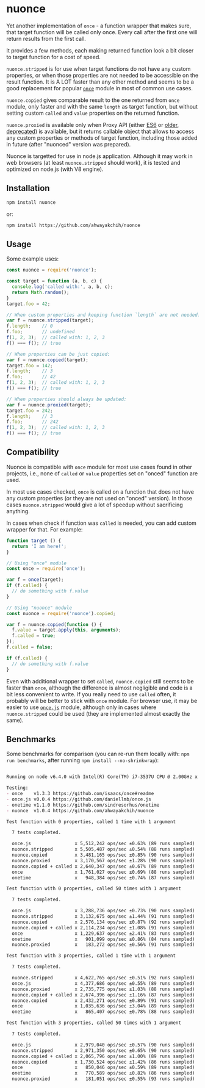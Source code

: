 nuonce
======

Yet another implementation of `once` - a function wrapper that makes sure, that target function will be called only once.
Every call after the first one will return results from the first call.

It provides a few methods, each making returned function look a bit closer to target function for a cost of speed.

`nuonce.stripped` is for use when target functions do not have any custom properties, or when those properties are not needed to be accessible on the result function. It is A LOT faster than any other method and seems to be a good replacement for popular [`once`](https://github.com/isaacs/once) module in most of common use cases.

`nuonce.copied` gives comparable result to the one returned from `once` module, only faster and with the same `length` as target function, but without setting custom `called` and `value` properties on the returned function.

`nuonce.proxied` is available only when Proxy API (either [ES6](https://developer.mozilla.org/en/docs/Web/JavaScript/Reference/Global_Objects/Proxy) or [older, deprecated](https://developer.mozilla.org/en-US/docs/Archive/Web/Old_Proxy_API)) is available, but it returns callable object that allows to access any custom properties or methods of target function, including those added in future (after "nuonced" version was prepared).

Nuonce is targetted for use in node.js application. Although it may work in web browsers (at least `nuonce.stripped` should work), it is tested and optimized on node.js (with V8 engine).


## Installation

```sh
npm install nuonce
```

or:

```sh
npm install https://github.com/ahwayakchih/nuonce
```


## Usage

Some example uses:

```js
const nuonce = require('nuonce');

const target = function (a, b, c) {
  console.log('called with:', a, b, c);
  return Math.random();
}
target.foo = 42;

// When custom properties and keeping function `length` are not needed:
var f = nuonce.stripped(target);
f.length;    // 0
f.foo;       // undefined
f(1, 2, 3);  // called with: 1, 2, 3
f() === f(); // true

// When properties can be just copied:
var f = nuonce.copied(target);
target.foo = 142;
f.length;    // 3
f.foo;       // 42
f(1, 2, 3);  // called with: 1, 2, 3
f() === f(); // true

// When properties should always be updated:
var f = nuonce.proxied(target);
target.foo = 242;
f.length;    // 3
f.foo;       // 242
f(1, 2, 3);  // called with: 1, 2, 3
f() === f(); // true
```


## Compatibility

Nuonce is compatible with `once` module for most use cases found in other projects, i.e., none of `called` or `value` properties set on "onced" function are used.

In most use cases checked, `once` is called on a function that does not have any custom properties (or they are not used on "onced" version). In those cases `nuonce.stripped` would give a lot of speedup without sacrificing anything.

In cases when check if function was `called` is needed, you can add custom wrapper for that. For example:

```js
function target () {
  return 'I am here!';
}

// Using "once" module
const once = require('once');

var f = once(target);
if (f.called) {
  // do something with f.value
}

// Using "nuonce" module
const nuonce = require('nuonce').copied;

var f = nuonce.copied(function () {
  f.value = target.apply(this, arguments);
  f.called = true;
});
f.called = false;

if (f.called) {
  // do something with f.value
}
```

Even with additional wrapper to set `called`, `nuonce.copied` still seems to be faster than `once`, although the difference is almost negligible and code is a bit less convenient to write. If you really need to use `called` often, it probably will be better to stick with `once` module.
For browser use, it may be easier to use [`once.js`](https://github.com/daniellmb/once.js) module, although only in cases where `nuonce.stripped` could be used (they are implemented almost exactly the same).


## Benchmarks

Some benchmarks for comparison (you can re-run them locally with: `npm run benchmarks`, after running `npm install --no-shrinkwrap`):

```markdown

Running on node v6.4.0 with Intel(R) Core(TM) i7-3537U CPU @ 2.00GHz x 4

Testing:
- once    v1.3.3 https://github.com/isaacs/once#readme    
- once.js v0.0.4 https://github.com/daniellmb/once.js     
- onetime v1.1.0 https://github.com/sindresorhus/onetime  
- nuonce  v1.0.4 https://github.com/ahwayakchih/nuonce    

Test function with 0 properties, called 1 time with 1 argument

  7 tests completed.

  once.js                x 5,512,242 ops/sec ±0.63% (89 runs sampled)
  nuonce.stripped        x 5,505,487 ops/sec ±0.54% (88 runs sampled)
  nuonce.copied          x 3,481,165 ops/sec ±0.85% (90 runs sampled)
  nuonce.proxied         x 3,170,567 ops/sec ±1.28% (90 runs sampled)
  nuonce.copied + called x 2,640,347 ops/sec ±0.67% (89 runs sampled)
  once                   x 1,761,027 ops/sec ±0.69% (88 runs sampled)
  onetime                x   948,384 ops/sec ±0.74% (87 runs sampled)

Test function with 0 properties, called 50 times with 1 argument

  7 tests completed.

  once.js                x 3,288,736 ops/sec ±0.73% (90 runs sampled)
  nuonce.stripped        x 3,132,675 ops/sec ±1.44% (91 runs sampled)
  nuonce.copied          x 2,576,134 ops/sec ±0.87% (92 runs sampled)
  nuonce.copied + called x 2,114,234 ops/sec ±1.08% (91 runs sampled)
  once                   x 1,229,637 ops/sec ±2.41% (83 runs sampled)
  onetime                x   901,099 ops/sec ±0.86% (84 runs sampled)
  nuonce.proxied         x   183,272 ops/sec ±0.56% (91 runs sampled)

Test function with 3 properties, called 1 time with 1 argument

  7 tests completed.

  nuonce.stripped        x 4,622,765 ops/sec ±0.51% (92 runs sampled)
  once.js                x 4,377,686 ops/sec ±0.55% (89 runs sampled)
  nuonce.proxied         x 2,735,775 ops/sec ±1.03% (88 runs sampled)
  nuonce.copied + called x 2,674,396 ops/sec ±1.16% (87 runs sampled)
  nuonce.copied          x 2,432,271 ops/sec ±0.89% (91 runs sampled)
  once                   x 1,035,636 ops/sec ±3.04% (89 runs sampled)
  onetime                x   865,407 ops/sec ±0.78% (88 runs sampled)

Test function with 3 properties, called 50 times with 1 argument

  7 tests completed.

  once.js                x 2,979,040 ops/sec ±0.57% (90 runs sampled)
  nuonce.stripped        x 2,971,350 ops/sec ±0.65% (90 runs sampled)
  nuonce.copied + called x 2,065,796 ops/sec ±1.00% (89 runs sampled)
  nuonce.copied          x 1,730,524 ops/sec ±1.42% (86 runs sampled)
  once                   x   850,046 ops/sec ±0.59% (89 runs sampled)
  onetime                x   770,589 ops/sec ±0.82% (86 runs sampled)
  nuonce.proxied         x   181,051 ops/sec ±0.55% (93 runs sampled)
```
